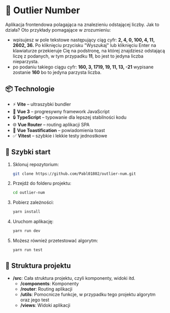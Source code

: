# 🚀 Outlier Number

Aplikacja frontendowa polagająca na znalezieniu odstającej liczby. Jak to działa? Oto przykłady pomagające w zrozumieniu:
- wpisujesz w pole tekstowe następujący ciąg cyfr: <strong>2, 4, 0, 100, 4, 11, 2602, 36.</strong> Po kliknięciu 
przycisku "Wyszukaj" lub kliknięciu Enter na klawiaturze przekieruje Cię na podstronę, na której znajdziesz 
odstającą liczę z podanych, w tym przypadku <strong>11</strong>, bo jest to jedyna liczba nieparzysta.
- po podaniu takiego ciągu cyfr: <strong>160, 3, 1719, 19, 11, 13, -21</strong> wypisane zostanie <strong>160</strong> bo to jedyna parzysta liczba.

## 📦 Technologie

- ⚡ **Vite** – ultraszybki bundler
- 🧩 **Vue 3** – progresywny framework JavaScript
- 🔒 **TypeScript** – typowanie dla lepszej stabilności kodu
- 🌐 **Vue Router** – routing aplikacji SPA
- 🔔 **Vue Toastification** – powiadomienia toast
- ✅ **Vitest** – szybkie i lekkie testy jednostkowe

## 🚀 Szybki start

1. Sklonuj repozytorium:
    ```bash
    git clone https://github.com/Pabl01802/outlier-num.git
    ```
2. Przejdź do folderu projektu:
    ```bash
    cd outlier-num
    ```
3. Pobierz zależności:
    ```bash
    yarn install
    ```
4. Uruchom aplikację:
    ```bash
    yarn run dev
    ```
5. Możesz również przetestować algorytm:
    ```bash
    yarn run test
    ```

## 📄 Struktura projektu

- **/src**: Cała struktura projektu, czyli komponenty, widoki itd.
  - **/components**: Komponenty
  - **/router**: Routing aplikacji
  - **/utils**: Pomocnicze funkcje, w przypadku tego projektu algorytm oraz jego test
  - **/views**: Widoki aplikacji
